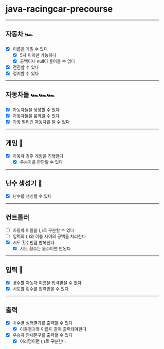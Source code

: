 # java-racingcar-precourse

---

## 자동차 🏎️

-[x] 이름을 가질 수 있다
  - [x] 5자 이하만 가능하다
  - [x] 공백이나 null이 들어올 수 없다
- [x] 전진할 수 있다
- [x] 정지할 수 있다

---
## 자동차들 🏎️🏎️🏎️
- [x] 자동차들을 생성할 수 있다
- [x] 자동차들을 움직일 수 있다
- [x] 가장 멀리간 자동차를 알 수 있다

---
## 게임 🏁
- [x] 자동차 경주 게임을 진행한다
  - [x] 우승자를 판단할 수 있다

---
## 난수 생성기 🔢
- [x] 난수를 생성할 수 있다

---
## 컨트롤러
- [ ] 자동차 이름을 (,)로 구분할 수 있다
- [ ] 입력의 (,)와 이름 사이의 공백을 처리한다
- [x] 시도 횟수만큼 반복한다
  - [x] 시도 횟수는 음수이면 안된다

---
## 입력 💬

- [x] 경주할 자동차 이름을 입력받을 수 있다
- [x] 시도할 횟수를 입력받을 수 있다

---

## 출력

- [x] 차수별 실행결과를 출력할 수 있다
  - [x] 이동결과와 이름이 같이 출력돼야한다
- [x] 우승자 안내문구를 출력할 수 있다
  - [x] 여러명이면 (,)로 구분한다